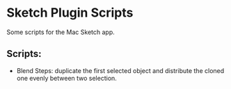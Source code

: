 Sketch Plugin Scripts
=====================

Some scripts for the Mac Sketch app.

## Scripts:
- Blend Steps: duplicate the first selected object and distribute the cloned one evenly between two selection.
